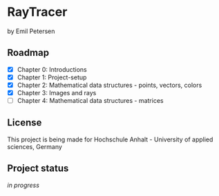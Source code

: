 # RayTracer
by Emil Petersen

## Roadmap

- [x]  Chapter 0: Introductions
- [x]  Chapter 1: Project-setup
- [x]  Chapter 2: Mathematical data structures - points, vectors, colors
- [x]  Chapter 3: Images and rays
- [ ]  Chapter 4: Mathematical data structures - matrices

## License
This project is being made for Hochschule Anhalt - University of applied sciences, Germany

## Project status
*in progress*
